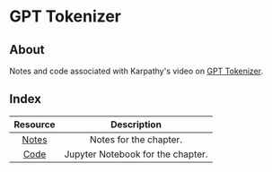 # GPT Tokenizer

## About
Notes and code associated with Karpathy's video on [GPT Tokenizer](https://www.youtube.com/watch?v=zduSFxRajkE).

## Index
|       Resource       |            Description            |
|:--------------------:|:---------------------------------:|
| [Notes](./notes.md)  |      Notes for the chapter.       |
| [Code](./code.ipynb) | Jupyter Notebook for the chapter. |
